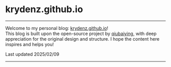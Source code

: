 # krydenz.github.io

---

Welcome to my personal blog: [krydenz.github.io](http://krydenz.github.io)!  
This blog is built upon the open-source project by [qiubaiying](https://github.com/qiubaiying/qiubaiying.github.io), with deep appreciation for the original design and structure.
I hope the content here inspires and helps you!

Last updated 2025/02/09

---
